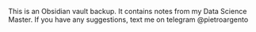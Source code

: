 This is an Obsidian vault backup. It contains notes from my Data Science Master.
If you have any suggestions, text me on telegram @pietroargento
